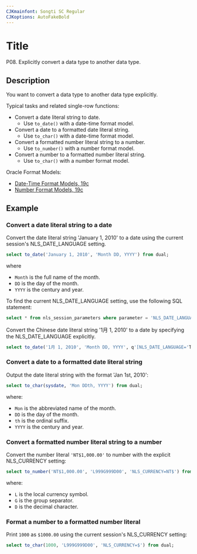 ```yaml
---
CJKmainfont: Songti SC Regular
CJKoptions: AutoFakeBold
---
```



# Title 

P08. Explicitly convert a data type to another data type.

## Description

You want to convert a data type to another data type explicitly. 

Typical tasks and related single-row functions:
- Convert a date literal string to date.
  - Use `to_date()` with a date-time format model.
- Convert a date to a formatted date literal string.
  - Use `to_char()` with a date-time format model.
- Convert a formatted number literal string to a number.
  - Use `to_number()` with a number format model.
- Convert a number to a formatted number literal string.
  - Use `to_char()` with a number format model.

Oracle Format Models:
- [Date-Time Format Models, 19c](https://docs.oracle.com/en/database/oracle/oracle-database/19/sqlrf/Format-Models.html#GUID-49B32A81-0904-433E-B7FE-51606672183A)
- [Number Format Models, 19c](https://docs.oracle.com/en/database/oracle/oracle-database/19/sqlrf/Format-Models.html#GUID-49B32A81-0904-433E-B7FE-51606672183A)


## Example

### Convert a date literal string to a date
Convert the date literal string 'January 1, 2010' to a date using the current session's NLS_DATE_LANGUAGE setting.
```sql
select to_date('January 1, 2010', 'Month DD, YYYY') from dual;
```
where 
- `Month` is the full name of the month.
- `DD` is the day of the month.
- `YYYY` is the century and year.

To find the current NLS_DATE_LANGUAGE setting, use the following SQL statement:
```sql
select * from nls_session_parameters where parameter = 'NLS_DATE_LANGUAGE';
```

Convert the Chinese date literal string '1月 1, 2010' to a date by specifying the NLS_DATE_LANGUAGE explicitly.
```sql
select to_date('1月 1, 2010', 'Month DD, YYYY', q'[NLS_DATE_LANGUAGE='TRADITIONAL CHINESE']') from dual;
```

### Convert a date to a formatted date literal string

Output the date literal string with the format 'Jan 1st, 2010':
```sql
select to_char(sysdate, 'Mon DDth, YYYY') from dual;
```
where:
- `Mon` is the abbreviated name of the month.
- `DD` is the day of the month.
- `th` is the ordinal suffix.
- `YYYY` is the century and year.

### Convert a formatted number literal string to a number

Convert the number literal `'NT$1,000.00'` to number with the explicit NLS_CURRENCY setting:
```sql
select to_number('NT$1,000.00', 'L999G999D00', 'NLS_CURRENCY=NT$') from dual;
```
where:
- `L` is the local currency symbol.
- `G` is the group separator.
- `D` is the decimal character.

### Format a number to a formatted number literal
Print `1000` as `$1000.00` using the current session's NLS_CURRENCY setting:

```sql
select to_char(1000, 'L999G999D00', 'NLS_CURRENCY=$') from dual;
```



  
